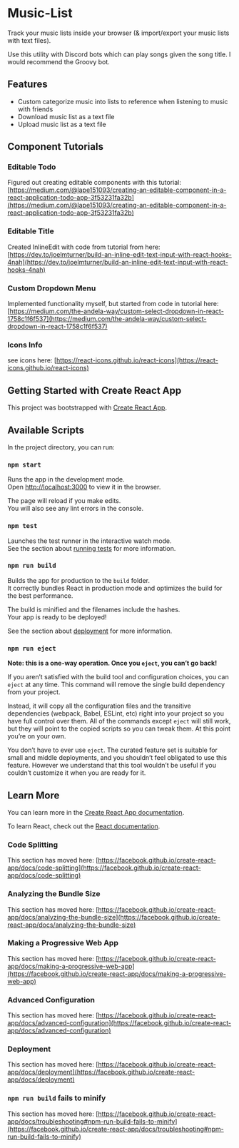# Music-List
Track your music lists inside your browser (& import/export your music lists with text files).

Use this utility with Discord bots which can play songs given the song title. I would recommend the Groovy bot.

## Features
- Custom categorize music into lists to reference when listening to music with friends
- Download music list as a text file
- Upload music list as a text file

## Component Tutorials

### Editable Todo
Figured out creating editable components with this tutorial: [https://medium.com/@lape151093/creating-an-editable-component-in-a-react-application-todo-app-3f53231fa32b](https://medium.com/@lape151093/creating-an-editable-component-in-a-react-application-todo-app-3f53231fa32b)

### Editable Title
Created InlineEdit with code from tutorial from here: [https://dev.to/joelmturner/build-an-inline-edit-text-input-with-react-hooks-4nah](https://dev.to/joelmturner/build-an-inline-edit-text-input-with-react-hooks-4nah)

### Custom Dropdown Menu
Implemented functionality myself, but started from code in tutorial here: [https://medium.com/the-andela-way/custom-select-dropdown-in-react-1758c1f6f537](https://medium.com/the-andela-way/custom-select-dropdown-in-react-1758c1f6f537)

### Icons Info
see icons here: [https://react-icons.github.io/react-icons](https://react-icons.github.io/react-icons)

## Getting Started with Create React App

This project was bootstrapped with [Create React App](https://github.com/facebook/create-react-app).

## Available Scripts

In the project directory, you can run:

### `npm start`

Runs the app in the development mode.\
Open [http://localhost:3000](http://localhost:3000) to view it in the browser.

The page will reload if you make edits.\
You will also see any lint errors in the console.

### `npm test`

Launches the test runner in the interactive watch mode.\
See the section about [running tests](https://facebook.github.io/create-react-app/docs/running-tests) for more information.

### `npm run build`

Builds the app for production to the `build` folder.\
It correctly bundles React in production mode and optimizes the build for the best performance.

The build is minified and the filenames include the hashes.\
Your app is ready to be deployed!

See the section about [deployment](https://facebook.github.io/create-react-app/docs/deployment) for more information.

### `npm run eject`

**Note: this is a one-way operation. Once you `eject`, you can’t go back!**

If you aren’t satisfied with the build tool and configuration choices, you can `eject` at any time. This command will remove the single build dependency from your project.

Instead, it will copy all the configuration files and the transitive dependencies (webpack, Babel, ESLint, etc) right into your project so you have full control over them. All of the commands except `eject` will still work, but they will point to the copied scripts so you can tweak them. At this point you’re on your own.

You don’t have to ever use `eject`. The curated feature set is suitable for small and middle deployments, and you shouldn’t feel obligated to use this feature. However we understand that this tool wouldn’t be useful if you couldn’t customize it when you are ready for it.

## Learn More

You can learn more in the [Create React App documentation](https://facebook.github.io/create-react-app/docs/getting-started).

To learn React, check out the [React documentation](https://reactjs.org/).

### Code Splitting

This section has moved here: [https://facebook.github.io/create-react-app/docs/code-splitting](https://facebook.github.io/create-react-app/docs/code-splitting)

### Analyzing the Bundle Size

This section has moved here: [https://facebook.github.io/create-react-app/docs/analyzing-the-bundle-size](https://facebook.github.io/create-react-app/docs/analyzing-the-bundle-size)

### Making a Progressive Web App

This section has moved here: [https://facebook.github.io/create-react-app/docs/making-a-progressive-web-app](https://facebook.github.io/create-react-app/docs/making-a-progressive-web-app)

### Advanced Configuration

This section has moved here: [https://facebook.github.io/create-react-app/docs/advanced-configuration](https://facebook.github.io/create-react-app/docs/advanced-configuration)

### Deployment

This section has moved here: [https://facebook.github.io/create-react-app/docs/deployment](https://facebook.github.io/create-react-app/docs/deployment)

### `npm run build` fails to minify

This section has moved here: [https://facebook.github.io/create-react-app/docs/troubleshooting#npm-run-build-fails-to-minify](https://facebook.github.io/create-react-app/docs/troubleshooting#npm-run-build-fails-to-minify)
